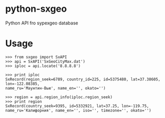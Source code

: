 python-sxgeo
============

Python API fro sypexgeo database

Usage
=====

    >>> from sxgeo import SxAPI
    >>> api = SxAPI('SxGeoCityMax.dat')
    >>> iploc = api.locate('8.8.8.8')

    >>> print iploc 
    SxRecord(region_seek=6789, country_id=225, id=5375480, lat=37.38605, lon=-122.08385, 
    name_ru='Маунтин-Вью', name_en='', okato='')

    >>> region = api.region_info(iploc.region_seek)
    >>> print region
    SxRecord(country_seek=9395, id=5332921, lat=37.25, lon=-119.75, 
    name_ru='Калифорния', name_en='', iso='', timezone='', okato='')
